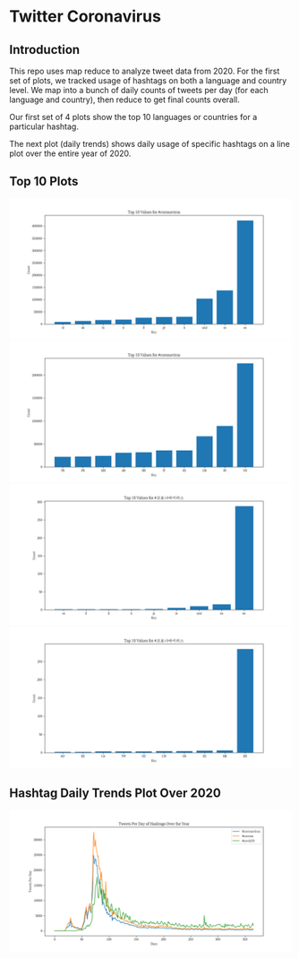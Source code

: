 # Twitter Coronavirus
## Introduction
This repo uses map reduce to analyze tweet data from 2020. For the first set of plots, we tracked usage of hashtags on both a language and country level. We map into a bunch of daily counts of tweets per day (for each language and country), then reduce to get final counts overall.

Our first set of 4 plots show the top 10 languages or countries for a particular hashtag.

The next plot (daily trends) shows daily usage of specific hashtags on a line plot over the entire year of 2020.

## Top 10 Plots
![lang1](https://github.com/dchen327/twitter_coronavirus/blob/master/src/lang1.png?raw=true)
![country1](https://github.com/dchen327/twitter_coronavirus/blob/master/src/country1.png?raw=true)
![lang2](https://github.com/dchen327/twitter_coronavirus/blob/master/src/lang2.png?raw=true)
![country2](https://github.com/dchen327/twitter_coronavirus/blob/master/src/country2.png?raw=true)

## Hashtag Daily Trends Plot Over 2020
![langtrends](https://github.com/dchen327/twitter_coronavirus/blob/master/src/lang_trends.png?raw=true)
